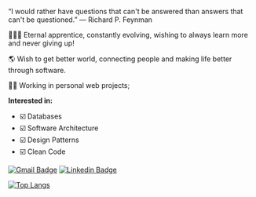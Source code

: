 “I would rather have questions that can't be answered than answers that can't be questioned.” ―
Richard P. Feynman

👨🏼‍🏫 Eternal apprentice, constantly evolving, wishing to always learn more and never giving up!

🌎 Wish to get better world, connecting people and making life better through software.

🧑‍💻 Working in personal web projects;

**Interested in:**
- ☑️ Databases
- ☑️ Software Architecture
- ☑️ Design Patterns
- ☑️ Clean Code

[![Gmail Badge](https://img.shields.io/badge/-guilhermesamuel79@gmail.com-c14438?style=flat-square&logo=Gmail&logoColor=white&link=mailto:guilhermesamuel79@gmail.com)](mailto:guilhermesamuel79@gmail.com)
[![Linkedin Badge](https://img.shields.io/badge/-guilhermesam-blue?style=flat-square&logo=Linkedin&logoColor=white&link=https://www.linkedin.com/in/guilherme-samuel-0732371a0/)](https://www.linkedin.com/in/guilherme-samuel-0732371a0/)

[![Top Langs](https://github-readme-stats.vercel.app/api/top-langs/?username=guilhermesam&layout=compact&theme=tokyonight)](https://github.com/guilhermesam/guilhermesam)
